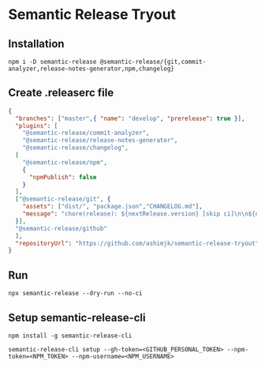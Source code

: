 # Semantic Release Tryout

## Installation
```shell
npm i -D semantic-release @semantic-release/{git,commit-analyzer,release-notes-generator,npm,changelog}
```

## Create .releaserc file
```json
{
  "branches": ["master",{ "name": "develop", "prerelease": true }],
  "plugins": [
    "@semantic-release/commit-analyzer",
    "@semantic-release/release-notes-generator",
    "@semantic-release/changelog",
  [
    "@semantic-release/npm",
    {
      "npmPublish": false
    }
  ],
  ["@semantic-release/git", {
    "assets": ["dist/", "package.json","CHANGELOG.md"],
    "message": "chore(release): ${nextRelease.version} [skip ci]\n\n${nextRelease.notes}"
  }],
  "@semantic-release/github"
  ],
  "repositoryUrl": "https://github.com/ashimjk/semantic-release-tryout"
}
```

## Run
```shell
npx semantic-release --dry-run --no-ci
```

## Setup semantic-release-cli
```shell
npm install -g semantic-release-cli

semantic-release-cli setup --gh-token=<GITHUB_PERSONAL_TOKEN> --npm-token=<NPM_TOKEN> --npm-username=<NPM_USERNAME>
```
